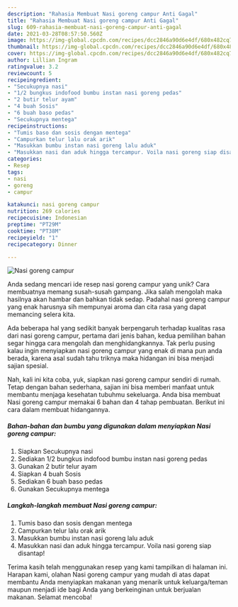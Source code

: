 ```yaml
---
description: "Rahasia Membuat Nasi goreng campur Anti Gagal"
title: "Rahasia Membuat Nasi goreng campur Anti Gagal"
slug: 609-rahasia-membuat-nasi-goreng-campur-anti-gagal
date: 2021-03-28T08:57:50.560Z
image: https://img-global.cpcdn.com/recipes/dcc2846a90d6e4df/680x482cq70/nasi-goreng-campur-foto-resep-utama.jpg
thumbnail: https://img-global.cpcdn.com/recipes/dcc2846a90d6e4df/680x482cq70/nasi-goreng-campur-foto-resep-utama.jpg
cover: https://img-global.cpcdn.com/recipes/dcc2846a90d6e4df/680x482cq70/nasi-goreng-campur-foto-resep-utama.jpg
author: Lillian Ingram
ratingvalue: 3.2
reviewcount: 5
recipeingredient:
- "Secukupnya nasi"
- "1/2 bungkus indofood bumbu instan nasi goreng pedas"
- "2 butir telur ayam"
- "4 buah Sosis"
- "6 buah baso pedas"
- "Secukupnya mentega"
recipeinstructions:
- "Tumis baso dan sosis dengan mentega"
- "Campurkan telur lalu orak arik"
- "Masukkan bumbu instan nasi goreng lalu aduk"
- "Masukkan nasi dan aduk hingga tercampur. Voila nasi goreng siap disantap!"
categories:
- Resep
tags:
- nasi
- goreng
- campur

katakunci: nasi goreng campur 
nutrition: 269 calories
recipecuisine: Indonesian
preptime: "PT29M"
cooktime: "PT38M"
recipeyield: "1"
recipecategory: Dinner

---
```



![Nasi goreng campur](https://img-global.cpcdn.com/recipes/dcc2846a90d6e4df/680x482cq70/nasi-goreng-campur-foto-resep-utama.jpg)

Anda sedang mencari ide resep nasi goreng campur yang unik? Cara membuatnya memang susah-susah gampang. Jika salah mengolah maka hasilnya akan hambar dan bahkan tidak sedap. Padahal nasi goreng campur yang enak harusnya sih mempunyai aroma dan cita rasa yang dapat memancing selera kita.



Ada beberapa hal yang sedikit banyak berpengaruh terhadap kualitas rasa dari nasi goreng campur, pertama dari jenis bahan, kedua pemilihan bahan segar hingga cara mengolah dan menghidangkannya. Tak perlu pusing kalau ingin menyiapkan nasi goreng campur yang enak di mana pun anda berada, karena asal sudah tahu triknya maka hidangan ini bisa menjadi sajian spesial.


Nah, kali ini kita coba, yuk, siapkan nasi goreng campur sendiri di rumah. Tetap dengan bahan sederhana, sajian ini bisa memberi manfaat untuk membantu menjaga kesehatan tubuhmu sekeluarga. Anda bisa membuat Nasi goreng campur memakai 6 bahan dan 4 tahap pembuatan. Berikut ini cara dalam membuat hidangannya.

<!--inarticleads1-->

##### Bahan-bahan dan bumbu yang digunakan dalam menyiapkan Nasi goreng campur:

1. Siapkan Secukupnya nasi
1. Sediakan 1/2 bungkus indofood bumbu instan nasi goreng pedas
1. Gunakan 2 butir telur ayam
1. Siapkan 4 buah Sosis
1. Sediakan 6 buah baso pedas
1. Gunakan Secukupnya mentega




<!--inarticleads2-->

##### Langkah-langkah membuat Nasi goreng campur:

1. Tumis baso dan sosis dengan mentega
1. Campurkan telur lalu orak arik
1. Masukkan bumbu instan nasi goreng lalu aduk
1. Masukkan nasi dan aduk hingga tercampur. Voila nasi goreng siap disantap!




Terima kasih telah menggunakan resep yang kami tampilkan di halaman ini. Harapan kami, olahan Nasi goreng campur yang mudah di atas dapat membantu Anda menyiapkan makanan yang menarik untuk keluarga/teman maupun menjadi ide bagi Anda yang berkeinginan untuk berjualan makanan. Selamat mencoba!
